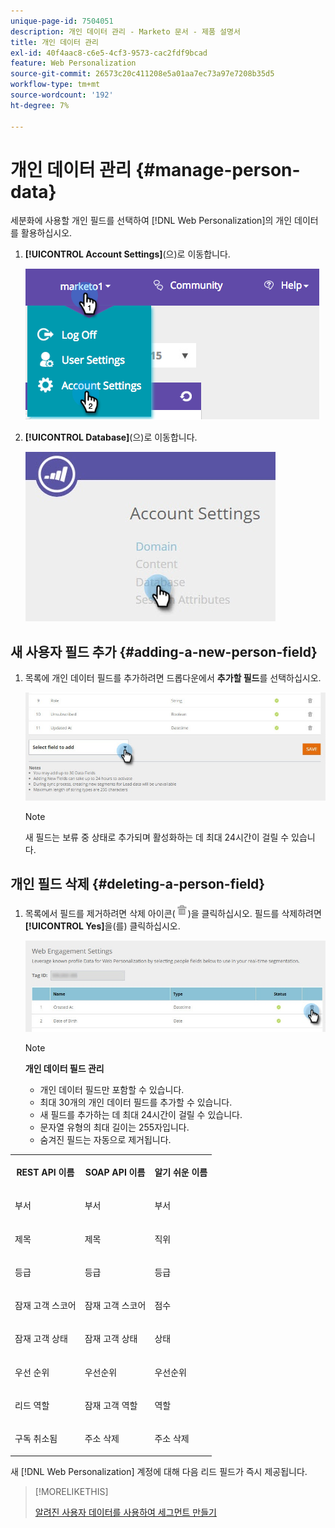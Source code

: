 ```yaml
---
unique-page-id: 7504051
description: 개인 데이터 관리 - Marketo 문서 - 제품 설명서
title: 개인 데이터 관리
exl-id: 40f4aac8-c6e5-4cf3-9573-cac2fdf9bcad
feature: Web Personalization
source-git-commit: 26573c20c411208e5a01aa7ec73a97e7208b35d5
workflow-type: tm+mt
source-wordcount: '192'
ht-degree: 7%

---
```


# 개인 데이터 관리 {#manage-person-data}

세분화에 사용할 개인 필드를 선택하여 [!DNL Web Personalization]의 개인 데이터를 활용하십시오.

1. **[!UICONTROL Account Settings]**(으)로 이동합니다.

   ![](assets/image2015-5-7-15-3a17-3a23.png)

1. **[!UICONTROL Database]**(으)로 이동합니다.

   ![](assets/account-settings-dropdown-database.jpg)

## 새 사용자 필드 추가 {#adding-a-new-person-field}

1. 목록에 개인 데이터 필드를 추가하려면 드롭다운에서 **추가할 필드**&#x200B;를 선택하십시오.

   ![](assets/add-a-person-field-hand.jpg)

   >[!NOTE]
   >
   >새 필드는 보류 중 상태로 추가되며 활성화하는 데 최대 24시간이 걸릴 수 있습니다.

## 개인 필드 삭제 {#deleting-a-person-field}

1. 목록에서 필드를 제거하려면 삭제 아이콘(![—](assets/image2015-3-24-13-3a45-3a56.png))을 클릭하십시오. 필드를 삭제하려면 **[!UICONTROL Yes]**&#x200B;을(를) 클릭하십시오.

   ![](assets/web-engagement-settings-delete.jpg)

   >[!NOTE]
   >
   >**개인 데이터 필드 관리**
   >
   >* 개인 데이터 필드만 포함할 수 있습니다.
   >* 최대 30개의 개인 데이터 필드를 추가할 수 있습니다.
   >* 새 필드를 추가하는 데 최대 24시간이 걸릴 수 있습니다.
   >* 문자열 유형의 최대 길이는 255자입니다.
   >* 숨겨진 필드는 자동으로 제거됩니다.

<table>
 <tbody>
  <tr>
   <th><p>REST API 이름</p></th>
   <th><p>SOAP API 이름</p></th>
   <th><p>알기 쉬운 이름</p></th>
  </tr>
  <tr>
   <td><p>부서</p></td>
   <td><p>부서</p></td>
   <td><p>부서</p></td>
  </tr>
  <tr>
   <td><p>제목</p></td>
   <td><p>제목</p></td>
   <td><p>직위</p></td>
  </tr>
  <tr>
   <td><p>등급</p></td>
   <td><p>등급</p></td>
   <td><p>등급</p></td>
  </tr>
  <tr>
   <td><p>잠재 고객 스코어</p></td>
   <td><p>잠재 고객 스코어</p></td>
   <td><p>점수</p></td>
  </tr>
  <tr>
   <td><p>잠재 고객 상태</p></td>
   <td><p>잠재 고객 상태</p></td>
   <td><p>상태</p></td>
  </tr>
  <tr>
   <td><p>우선 순위</p></td>
   <td><p>우선순위</p></td>
   <td><p>우선순위</p></td>
  </tr>
  <tr>
   <td><p>리드 역할</p></td>
   <td><p>잠재 고객 역할</p></td>
   <td><p>역할</p></td>
  </tr>
  <tr>
   <td><p>구독 취소됨</p></td>
   <td><p>주소 삭제</p></td>
   <td><p>주소 삭제</p></td>
  </tr>
 </tbody>
</table>

새 [!DNL Web Personalization] 계정에 대해 다음 리드 필드가 즉시 제공됩니다.

>[!MORELIKETHIS]
>
>[알려진 사용자 데이터를 사용하여 세그먼트 만들기](/help/marketo/product-docs/web-personalization/using-web-segments/create-a-segment-using-known-person-data.md)
